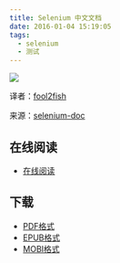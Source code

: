 ```yaml
---
title: Selenium 中文文档
date: 2016-01-04 15:19:05
tags:
  - selenium
  - 测试
---
```


![](https://ek8whxe.cloudimg.io/s/width/226/https://www.gitbook.com/cover/book/wizardforcel/selenium-doc.jpg)

译者：[fool2fish](https://github.com/fool2fish)

来源：[selenium-doc](https://github.com/fool2fish/selenium-doc)

<!--more-->

## 在线阅读 ##

+ [在线阅读](https://www.gitbook.com/book/wizardforcel/selenium-doc/details)

## 下载 ##

+ [PDF格式](https://www.gitbook.com/download/pdf/book/wizardforcel/selenium-doc)
+ [EPUB格式](https://www.gitbook.com/download/epub/book/wizardforcel/selenium-doc)
+ [MOBI格式](https://www.gitbook.com/download/mobi/book/wizardforcel/selenium-doc)